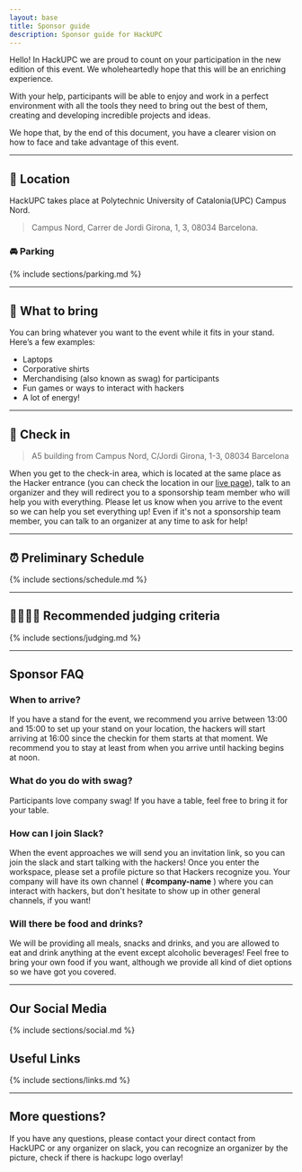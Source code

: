```yaml
---
layout: base
title: Sponsor guide
description: Sponsor guide for HackUPC
---
```


Hello! In HackUPC we are proud to count on your participation in the new edition of this event. We wholeheartedly hope that this will be an enriching experience.

With your help, participants will be able to enjoy and work in a perfect environment with all the tools they need to bring out the best of them, creating and developing incredible projects and ideas.

We hope that, by the end of this document, you have a clearer vision on how to face and take advantage of this event.

---

## :round_pushpin: Location

HackUPC takes place at Polytechnic University of Catalonia(UPC) Campus Nord.

> Campus Nord, Carrer de Jordi Girona, 1, 3, 08034 Barcelona.

### :oncoming_automobile: Parking

{% include sections/parking.md %}

---

## :briefcase: What to bring

You can bring whatever you want to the event while it fits in your stand. Here’s a few examples:

- Laptops
- Corporative shirts
- Merchandising (also known as swag) for participants
- Fun games or ways to interact with hackers
- A lot of energy!  
 
---

## :wave: Check in

> A5 building from Campus Nord, C/Jordi Girona, 1-3, 08034 Barcelona

When you get to the check-in area, which is located at the same place as the Hacker entrance (you can check the location in our [live page](https://live.hackupc.com/maps)), talk to an organizer and they will redirect you to a sponsorship team member who will help you with everything. Please let us know when you arrive to the event so we can help you set everything up! Even if it's not a sponsorship team member, you can talk to an organizer at any time to ask for help!

---

## :alarm_clock: Preliminary Schedule

{% include sections/schedule.md %}

---

## :man_judge::woman_judge: Recommended judging criteria

{% include sections/judging.md %}

---

## Sponsor FAQ

### When to arrive?

If you have a stand for the event, we recommend you arrive between 13:00 and 15:00 to set up your stand on your location, the hackers will start arriving at 16:00 since the checkin for them starts at that moment. We recommend you to stay at least from when you arrive until hacking begins at noon.

### What do you do with swag?

Participants love company swag! If you have a table, feel free to bring it for your table.

### How can I join Slack?

When the event approaches we will send you an invitation link, so you can join the slack and start talking with the hackers! Once you enter the workspace, please set a profile picture so that Hackers recognize you. Your company will have its own channel ( **#company-name** ) where you can interact with hackers, but don't hesitate to show up in other general channels, if you want!

### Will there be food and drinks?

We will be providing all meals, snacks and drinks, and you are allowed to eat and drink anything at the event except alcoholic beverages! Feel free to bring your own food if you want, although we provide all kind of diet options so we have got you covered.

---

## Our Social Media

{% include sections/social.md %}

## Useful Links

{% include sections/links.md %}

---

## More questions?

If you have any questions, please contact your direct contact from HackUPC or any organizer on slack, you can recognize an organizer by the picture, check if there is hackupc logo overlay!
